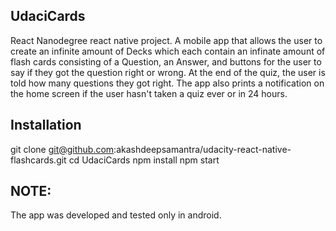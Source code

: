 ## UdaciCards
React Nanodegree react native project. A mobile app that allows the user to create an infinite amount of Decks which each contain an infinate amount of flash cards consisting of a Question, an Answer, and buttons for the user to say if they got the question right or wrong. At the end of the quiz, the user is told how many questions they got right. The app also prints a notification on the home screen if the user hasn't taken a quiz ever or in 24 hours.

## Installation
git clone git@github.com:akashdeepsamantra/udacity-react-native-flashcards.git
cd UdaciCards
npm install
npm start

## NOTE: 
The app was developed and tested only in android.